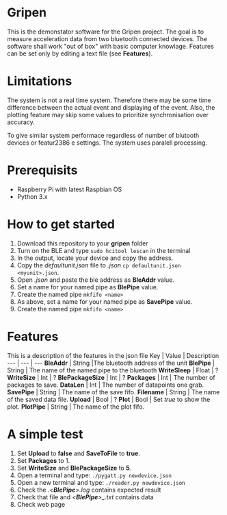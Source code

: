 # Gripen
This is the demonstator software for the Gripen project. The goal is to measure acceleration data from two bluetooth connected devices. The software shall work "out of box" with basic computer knowlage. Features can be set only by editing a text file (see __Features__). 

# Limitations
The system is not a real time system. Therefore there may be some time difference between the actual event and displaying of the event. Also, the plotting feature may skip some values to prioritize synchronisation over accuracy.

To give similar system performace regardless of number of blutooth devices or featur2386
e settings. The system uses paralell processing.  

# Prerequisits
 - Raspberry Pi with latest Raspbian OS
 - Python 3.x

# How to get started
 1. Download this repository to your __gripen__ folder
 2. Turn on the BLE and type ```sudo hcitool lescan``` in the terminal
 3. In the output, locate your device and copy the address. 
 4. Copy the *defaultunit.json* file to *<myunit>.json* ```cp defaultunit.json <myunit>.json```.
 5. Open *<myunit>.json* and paste the ble address as __BleAddr__ value.
 6. Set a name for your named pipe as __BlePipe__ value.
 7. Create the named pipe ```mkfifo <name>```
 8. As above, set a name for your named pipe as __SavePipe__ value.
 9. Create the named pipe ```mkfifo <name>```

 # Features
 This is a description of the features in the json file
 Key | Value | Description
 --- | --- | ---
  __BleAddr__ | String |The bluetooth address of the unit
  __BlePipe__ | String | The name of the named pipe to the bluetooth
  __WriteSleep__ | Float | ?
  __WriteSize__ | Int | ?
  __BlePackageSize__ | Int | ?
  __Packages__ | Int | The number of packages to save.
  __DataLen__ | Int | The number of datapoints one grab.
  __SavePipe__ | String | The name of the save fifo.
  __Filename__ | String | The name of the saved data file.
  __Upload__ | Bool | ?
  __Plot__ | Bool | Set *true* to show the plot.
  __PlotPipe__ | String | The name of the plot fifo.
 
 
# A simple test
 1. Set __Upload__ to __false__ and __SaveToFile__ to __true__.
 2. Set __Packages__ to 1. 
 3. Set __WriteSize__ and __BlePackageSize__ to __5__.
 4. Open a terminal and type: ```./pygatt.py newdevice.json```
 5. Open a new terminal and type: ```./reader.py newdevice.json```
 6. Check the *.<__BlePipe__>.log* contains expected result
 7. Check that file and *<__BlePipe__>_<unixtime>.txt* contains data
 8. Check web page
